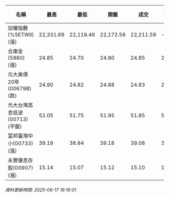 | 名稱 | 最高 | 最低 | 開盤 | 成交 | 均價 | 成交金額(億) | 昨收 | 漲跌幅 | 漲跌 | 總量 | 昨量 | 振幅 |
| -------- | -------- | -------- | -------- |-------- | -------- | -------- |-------- |-------- |-------- | -------- | -------- |-------- |
|加權指數(%5ETWII) (漲)|22,331.69|22,118.46|22,172.59|22,211.59|-|3,629.76|22,049.90|0.73%|161.69|6,074,257|0|0.97%|
|合庫金(5880) (漲)|24.85|24.70|24.80|24.85|24.81|2.29|24.65|0.81%|0.20|9,237|11,125|0.61%|
|元大美債20年(00679B) (跌)|24.90|24.82|24.88|24.83|24.86|11.90|25.01|0.72%|0.18|47,847|59,499|0.32%|
|元大台灣高息低波(00713) (平盤)|52.05|51.75|51.95|51.85|51.88|5.21|51.85|0.00%|0.00|10,051|9,815|0.58%|
|富邦臺灣中小(00733) (漲)|39.18|38.84|39.18|39.08|39.01|0.270|39.02|0.15%|0.06|692|925|0.87%|
|永豐優息存股(00907) (漲)|15.14|15.07|15.12|15.10|15.11|0.344|15.09|0.07%|0.01|2,278|2,061|0.46%|
###### 資料更新時間: 2025-06-17 16:16:01
